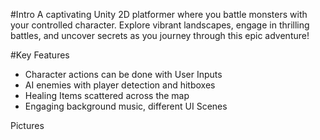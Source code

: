 #Intro
A captivating Unity 2D platformer where you battle monsters with your controlled character. Explore vibrant landscapes, engage in thrilling battles, and uncover secrets as you journey through this epic adventure!

#Key Features
- Character actions can be done with User Inputs
- AI enemies with player detection and hitboxes
- Healing Items scattered across the map
- Engaging background music, different UI Scenes

Pictures 

